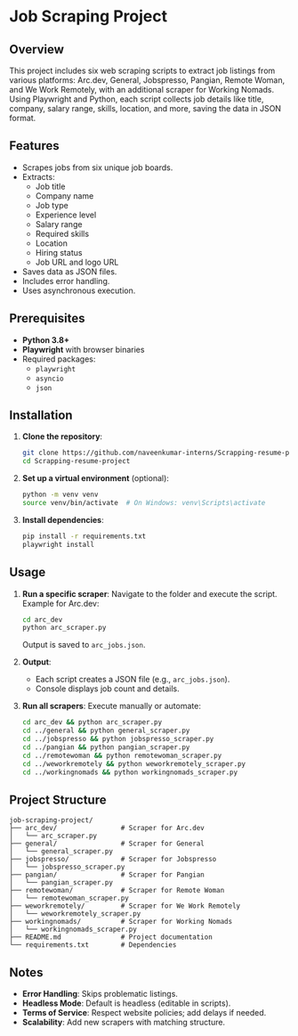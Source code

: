 # Job Scraping Project

## Overview
This project includes six web scraping scripts to extract job listings from various platforms: Arc.dev, General, Jobspresso, Pangian, Remote Woman, and We Work Remotely, with an additional scraper for Working Nomads. Using Playwright and Python, each script collects job details like title, company, salary range, skills, location, and more, saving the data in JSON format.

## Features
- Scrapes jobs from six unique job boards.
- Extracts:
  - Job title
  - Company name
  - Job type
  - Experience level
  - Salary range
  - Required skills
  - Location
  - Hiring status
  - Job URL and logo URL
- Saves data as JSON files.
- Includes error handling.
- Uses asynchronous execution.

## Prerequisites
- **Python 3.8+**
- **Playwright** with browser binaries
- Required packages:
  - `playwright`
  - `asyncio`
  - `json`

## Installation
1. **Clone the repository**:
   ```bash
   git clone https://github.com/naveenkumar-interns/Scrapping-resume-project.git
   cd Scrapping-resume-project
   ```

2. **Set up a virtual environment** (optional):
   ```bash
   python -m venv venv
   source venv/bin/activate  # On Windows: venv\Scripts\activate
   ```

3. **Install dependencies**:
   ```bash
   pip install -r requirements.txt
   playwright install
   ```

## Usage
1. **Run a specific scraper**:
   Navigate to the folder and execute the script. Example for Arc.dev:
   ```bash
   cd arc_dev
   python arc_scraper.py
   ```
   Output is saved to `arc_jobs.json`.

2. **Output**:
   - Each script creates a JSON file (e.g., `arc_jobs.json`).
   - Console displays job count and details.

3. **Run all scrapers**:
   Execute manually or automate:
   ```bash
   cd arc_dev && python arc_scraper.py
   cd ../general && python general_scraper.py
   cd ../jobspresso && python jobspresso_scraper.py
   cd ../pangian && python pangian_scraper.py
   cd ../remotewoman && python remotewoman_scraper.py
   cd ../weworkremotely && python weworkremotely_scraper.py
   cd ../workingnomads && python workingnomads_scraper.py
   ```

## Project Structure
```
job-scraping-project/
├── arc_dev/                # Scraper for Arc.dev
│   └── arc_scraper.py
├── general/                # Scraper for General
│   └── general_scraper.py
├── jobspresso/             # Scraper for Jobspresso
│   └── jobspresso_scraper.py
├── pangian/                # Scraper for Pangian
│   └── pangian_scraper.py
├── remotewoman/            # Scraper for Remote Woman
│   └── remotewoman_scraper.py
├── weworkremotely/         # Scraper for We Work Remotely
│   └── weworkremotely_scraper.py
├── workingnomads/          # Scraper for Working Nomads
│   └── workingnomads_scraper.py
├── README.md               # Project documentation
└── requirements.txt        # Dependencies
```

## Notes
- **Error Handling**: Skips problematic listings.
- **Headless Mode**: Default is headless (editable in scripts).
- **Terms of Service**: Respect website policies; add delays if needed.
- **Scalability**: Add new scrapers with matching structure.
